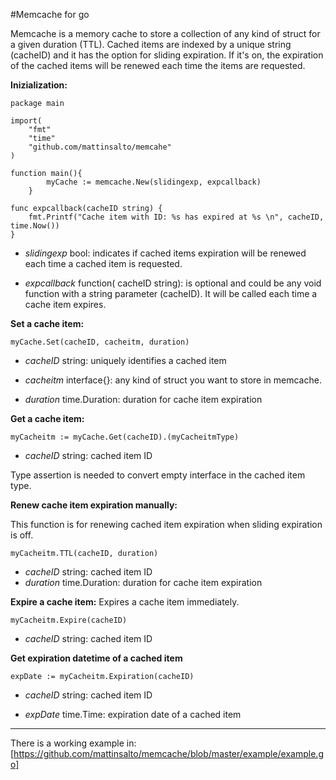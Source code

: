 #Memcache for go

Memcache is a memory cache to store a collection of any kind of struct for a given duration (TTL). Cached items are indexed by a unique string (cacheID) and it has the option for sliding expiration. If it's on, the expiration of the cached items will be renewed each time the items are requested. 


**Inizialization:**

    package main
    
    import(
	    "fmt"
	    "time"
	    "github.com/mattinsalto/memcahe"
    )

    function main(){
    	    myCache := memcache.New(slidingexp, expcallback)
    	}
	
	func expcallback(cacheID string) {
		fmt.Printf("Cache item with ID: %s has expired at %s \n", cacheID, time.Now())
	}

 - *slidingexp* bool: indicates if cached items expiration will be renewed each time a cached item is requested.
 
 - *expcallback* function( cacheID string): is optional and could be any void function with a string parameter (cacheID). It will be called
   each time a cache item expires.

**Set a cache item:**

    myCache.Set(cacheID, cacheitm, duration)

 - *cacheID* string: uniquely identifies a cached item

 - *cacheitm* interface{}: any kind of struct you want to store in memcache.

 - *duration* time.Duration: duration for cache item expiration
 
**Get a cache item:**

    myCacheitm := myCache.Get(cacheID).(myCacheitmType)

- *cacheID* string: cached item ID

Type assertion is needed to convert empty interface in the cached item type.


**Renew cache item expiration manually:**

This function is for renewing cached item expiration when sliding expiration is off.

    myCacheitm.TTL(cacheID, duration)

 - *cacheID* string: cached item ID
 - *duration* time.Duration: duration for cache item expiration

**Expire a cache item:**
   Expires a cache item immediately.

    myCacheitm.Expire(cacheID)

 - *cacheID* string: cached item ID

**Get expiration datetime of a cached item**

    expDate := myCacheitm.Expiration(cacheID)

 - *cacheID* string: cached item ID

 - *expDate* time.Time: expiration date of a cached item


----------
There is a working example in:
[https://github.com/mattinsalto/memcache/blob/master/example/example.go]